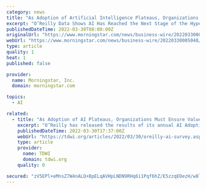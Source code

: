 ```yaml
---
category: news
title: "As Adoption of Artificial Intelligence Plateaus, Organizations Must Ensure Value to Avoid AI Winter, According to New O’Reilly Report"
excerpt: "O’Reilly Data Shows AI Has Reached the Next Stage of the Hype Cycle; Increased Collaboration and Training Now Critical for Growth O’Reilly, the premier source for insight-driven learning on technology and business,"
publishedDateTime: 2022-03-30T08:00:00Z
originalUrl: "https://www.morningstar.com/news/business-wire/20220330005048/as-adoption-of-artificial-intelligence-plateaus-organizations-must-ensure-value-to-avoid-ai-winter-according-to-new-oreilly-report"
webUrl: "https://www.morningstar.com/news/business-wire/20220330005048/as-adoption-of-artificial-intelligence-plateaus-organizations-must-ensure-value-to-avoid-ai-winter-according-to-new-oreilly-report"
type: article
quality: 1
heat: 1
published: false

provider:
  name: Morningstar, Inc.
  domain: morningstar.com

topics:
  - AI

related:
  - title: "As Adoption of AI Plateaus, Organizations Must Ensure Value to Avoid AI Winter According to New O’Reilly Report"
    excerpt: "O’Reilly has released the results of its annual AI Adoption in the Enterprise survey. The benchmark report explores trends in how artificial intelligence is implemented, including the techniques, tools,"
    publishedDateTime: 2022-03-30T17:37:00Z
    webUrl: "https://tdwi.org/articles/2022/03/30/oreilly-ai-survey.aspx"
    type: article
    provider:
      name: TDWI
      domain: tdwi.org
    quality: 0

secured: "zV5EPl+eMnsZ7W4nALQ+BpELqAVHpLNDN9RHq6i1Pqf6hZ/E5zzqEOezH/w8lDjyzgKLhGAP8kjAVeIDgwGong2SUCQqjQ8p/VjVm1Rt77PgwgGsy7KL5lU3r5vvcdhx/L88wXuNAy9w4lYzLofj4y3h+y07P2ZHGzvh1rsxwkYaqLNOOp/SWOHfrhWaPDAIgv2NTTpwxaK44oqhmNFDnb3EiaYFJW9Zr4rbPhgdoaa/OcVUXjmMIg3O/fLkGchFGh3QEhVDrnKmlqxZOGw7HjQIsAFYKMLrgFzCS2PTzLq7uWS1u6aXvcGFepL4e3Xx386X3nazcsY9KRT1O2Mw+wVRornKPFrH+Xl/Dmihn00=;VrTfUfzOGvwLgxzm0VWqbg=="
---
```


